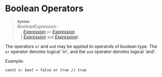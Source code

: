 # Boolean Operators

> **<sup>Syntax</sup>**\
> _BooleanExpression_ :\
> &nbsp;&nbsp;&nbsp;&nbsp; [_Expression_] `or` [_Expression_]\
> &nbsp;&nbsp; | [_Expression_] `and` [_Expression_]\

The operators `or` and `and` may be applied to operands of boolean type. The `or` operator denotes logical 'or', and the `and` operator denotes logical 'and'.

Example:

```fe
const x: bool = false or true // true
```

[_Expression_]: ./index.md
